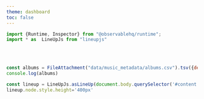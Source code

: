 ```yaml
---
theme: dashboard
toc: false
---
```

<link href="https://unpkg.com/lineupjs/build/LineUpJS.css" rel="stylesheet" />

<style>

::-webkit-scrollbar {
  width: 10px;
  height:10px
}

/* Handle */
::-webkit-scrollbar-thumb {
  background: #b0b0b0; 
  border-radius: 5px;
}

/* Handle on hover */
::-webkit-scrollbar-thumb:hover {
  background: #a0a0a0; 
}

#observablehq-center {
  height: 100vh;
  background: white;
    margin: 0;
}

#observablehq-main {
  background: white;
  margin: 0;
}

#content {
  padding:1rem
}

footer {
  display: none!important;
}

#content.lu{
  font-size: 14px
}


</style>


```js
import {Runtime, Inspector} from "@observablehq/runtime";
import * as  LineUpJs from "lineupjs"


```

<div id="content"></div>

```js
const albums = FileAttachment("data/music_metadata/albums.csv").tsv({delimiter: " "});
console.log(albums)

```

```js
const lineup = LineUpJs.asLineUp(document.body.querySelector('#content'), albums)
lineup.node.style.height='400px'

```

